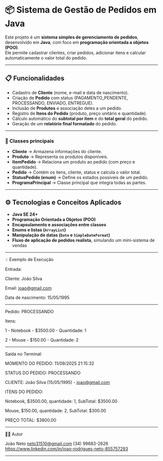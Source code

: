 # 📦 Sistema de Gestão de Pedidos em Java

Este projeto é um **sistema simples de gerenciamento de pedidos**, desenvolvido em **Java**, com foco em **programação orientada a objetos (POO)**.  
Ele permite cadastrar clientes, criar pedidos, adicionar itens e calcular automaticamente o valor total do pedido.

---

## 📋 Funcionalidades

- Cadastro de **Cliente** (nome, e-mail e data de nascimento).  
- Criação de **Pedido** com status (PAGAMENTO_PENDENTE, PROCESSANDO, ENVIADO, ENTREGUE).  
- Inclusão de **Produtos** e associação deles a um pedido.  
- Registro de **Itens do Pedido** (produto, preço unitário e quantidade).  
- Cálculo automático do **subtotal por item** e do **total geral** do pedido.  
- Geração de um **relatório final formatado** do pedido.

---


### 🔹 Classes principais

- **Cliente** → Armazena informações do cliente.  
- **Produto** → Representa os produtos disponíveis.  
- **ItemPedido** → Relaciona um produto ao pedido (com preço e quantidade).  
- **Pedido** → Contém os itens, cliente, status e calcula o valor total.  
- **StatusPedido (enum)** → Define os estados possíveis de um pedido.  
- **ProgramaPrincipal** → Classe principal que integra todas as partes.

---
## ⚙️ Tecnologias e Conceitos Aplicados

- **Java SE 24+**  
- **Programação Orientada a Objetos (POO)**  
- **Encapsulamento e associações entre classes**  
- **Enums e listas (`ArrayList`)**  
- **Manipulação de datas (`Date` e `SimpleDateFormat`)**  
- **Fluxo de aplicação de pedidos realista**, simulando um mini-sistema de vendas

---

💡 Exemplo de Execução

Entrada:

Cliente: João Silva

Email: joao@gmail.com

Data de nascimento: 15/05/1995

---

Pedido: PROCESSANDO

Itens: 

1 - Notebook - $3500.00 - Quantidade: 1

2 - Mouse - $150.00 - Quantidade: 2

---

Saída no Terminal:

MOMENTO DO PEDIDO: 11/09/2025 21:15:32

STATUS DO PEDIDO: PROCESSANDO

CLIENTE: João Silva (15/05/1995) - joao@gmail.com

ITENS DO PEDIDO: 

Notebook, $3500.00, quantidade: 1, SubTotal: $3500.00

Mouse, $150.00, quantidade: 2, SubTotal: $300.00

PREÇO TOTAL: $3800.00

---
👨‍💻 Autor

João Neto
neto31510@gmail.com
(34) 99683-2626
https://www.linkedin.com/in/joao-rodrigues-neto-855757293

---

